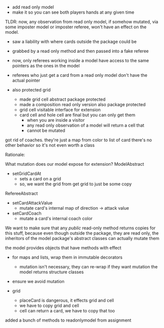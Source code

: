 - add read only model
- make it so you can see both players hands at any given time

TLDR: now, any observation from read only model, if somehow mutated,
via some imposter model or imposter referee,
won't have an effect on the model.

- saw a liability with where cards outside the package could be
- grabbed by a read only method and then passed into a fake referee
- now, only referees working inside a model have access to the same pointers as the ones in the
  model
- referees who just get a card from a read only model don't have the actual pointer

- also protected grid
    - made grid cell abstract package protected
    - made a composition read only version also package protected
    - grid cell visitable interface for extension
    - card cell and hole cell are final but you can only get them
        - when you are inside a visitor
        - any read only observation of a model will return a cell that
        - cannot be mutated

got rid of coaches. they're just a map from color to list of card
there's no other behavior so it's not even worth a class

Rationale:

What mutation does our model expose for extension?
ModelAbstract

- setGridCardAt
    - sets a card on a grid
    - so, we want the grid from get grid to just be some copy

RefereeAbstract

- setCardAttackValue
    - mutate card's internal map of direction -> attack value
- setCardCoach
    - mutate a card's internal coach color

We want to make sure that any _public_ read-only method
returns copies for this stuff, because even though outside the package,
they are read only, the inheritors of the model package's abstract
classes can actually mutate them

the model provides objects that have methods with effect

- for maps and lists, wrap them in immutable decorators
    - mutation isn't necessary, they can re-wrap if they want mutation
      the model returns structure classes
- ensure we avoid mutation

- grid
    - placeCard is dangerous, it effects grid and cell
    - we have to copy grid and cell
    - cell can return a card, we have to copy that too

added a bunch of methods to readonlymodel from assignment


